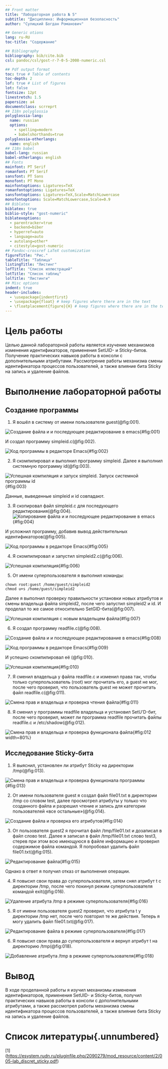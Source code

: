 ```yaml
---
## Front matter
title: "Лабораторная работа № 5"
subtitle: "Дисциплина: Информационная безопасность"
author: "Сулицкий Богдан Романович"

## Generic otions
lang: ru-RU
toc-title: "Содержание"

## Bibliography
bibliography: bib/cite.bib
csl: pandoc/csl/gost-r-7-0-5-2008-numeric.csl

## Pdf output format
toc: true # Table of contents
toc-depth: 2
lof: true # List of figures
lot: false
fontsize: 12pt
linestretch: 1.5
papersize: a4
documentclass: scrreprt
## I18n polyglossia
polyglossia-lang:
  name: russian
  options:
	- spelling=modern
	- babelshorthands=true
polyglossia-otherlangs:
  name: english
## I18n babel
babel-lang: russian
babel-otherlangs: english
## Fonts
mainfont: PT Serif
romanfont: PT Serif
sansfont: PT Sans
monofont: PT Mono
mainfontoptions: Ligatures=TeX
romanfontoptions: Ligatures=TeX
sansfontoptions: Ligatures=TeX,Scale=MatchLowercase
monofontoptions: Scale=MatchLowercase,Scale=0.9
## Biblatex
biblatex: true
biblio-style: "gost-numeric"
biblatexoptions:
  - parentracker=true
  - backend=biber
  - hyperref=auto
  - language=auto
  - autolang=other*
  - citestyle=gost-numeric
## Pandoc-crossref LaTeX customization
figureTitle: "Рис."
tableTitle: "Таблица"
listingTitle: "Листинг"
lofTitle: "Список иллюстраций"
lotTitle: "Список таблиц"
lolTitle: "Листинги"
## Misc options
indent: true
header-includes:
  - \usepackage{indentfirst}
  - \usepackage{float} # keep figures where there are in the text
  - \floatplacement{figure}{H} # keep figures where there are in the text
---
```


# Цель работы

Целью данной лабораторной работы является изучение механизмов изменения идентификаторов, применения SetUID- и Sticky-битов. Получение практических навыков работы в консоли с дополнительными атрибутами. Рассмотрение работы механизма смены идентификатора процессов пользователей, а также влияние бита Sticky на запись и удаление файлов.

# Выполнение лабораторной работы

## Создание программы

1. Я вошёл в систему от имени пользователя guest(@fig:001).

![Создание файла и и последующее редактирование в emacs](./image/img1.png){#fig:001}

И создал программу simpleid.c(@fig:002).

![Код программы в редакторе Emacs](./image/img2.png){#fig:002}

2. Я скомпилировал и выполнил программу simpleid. Далее я выполнил системную программу id(@fig:003).

![Успешная компиляция и запуск simpleid. Запуск системной программы id](./image/img3.png){#fig:003}

Данные, выведенные simpleid и id совпадают.

3. Я скопировал файл simpleid.c для последующего редактирования(@fig:004).
![Копирование файла и и последующее редактирование в emacs](./image/img4.png){#fig:004}

И усложнил программу, добавив вывод действительных идентификаторов(@fig:005).

![Код программы в редакторе Emacs](./image/img5.png){#fig:005}

4. Я скомпилировал и запустил simpleid2.c(@fig:006).

![Успешная компиляция](./image/img6.png){#fig:006}

5. От имени суперпользователя я выполнил команды:
```
chown root:guest /home/guest/simpleid2
chmod u+s /home/guest/simpleid2
```
Далее я выполнил проверку правильности установки новых атрибутов и смены владельца файла simpleid2, после чего запустил simpleid2 и id. И проделал то же самое относительно SetGID-бита(@fig:007).

![Успешная компиляция с новым владельцем файла](./image/img7.png){#fig:007}

6. Я создал программу readfile.c(@fig:008).

![Создание файла и и последующее редактирование в emacs](./image/img8.png){#fig:008}

![Код программы в редакторе Emacs](./image/img9.png){#fig:009}

И успешно скомпилировал её (@fig:010).

![Успешная компиляция](./image/img10.png){#fig:010}

7. Я сменил владельца у файла readfile.c и изменил права так, чтобы только суперпользователь (root) мог прочитать его, a guest не мог, после чего проверил, что пользователь guest не может прочитать файл readfile.c(@fig:011).

![Смена прав и владельца и проверка чтения файла](./image/img11.png){#fig:011}

8. Я сменил у программы readfile владельца и установил SetU’D-бит, после чего проверил, может ли программа readfile прочитать файлы readfile.c и /etc/shadow(@fig:012).

![Смена прав и владельца и проверка функционала файла](./image/img12.png){#fig:012 width=80%}

## Исследование Sticky-бита

1. Я выяснил, установлен ли атрибут Sticky на директории /tmp(@fig:013).

![Смена прав и владельца и проверка функционала программы](./image/img13.png){#fig:013}

2. От имени пользователя guest я создал файл file01.txt в директории /tmp со словом test, далее просмотрел атрибуты у только что созданного файла и разрешил чтение и запись для категории пользователей «все остальные»(@fig:014).

![Создание файла и проверка его атрибутов](./image/img14.png){#fig:014}

3. От пользователя guest2 я прочитал файл /tmp/file01.txt и дозаписал в файл слово test. Далее я записал в файл /tmp/file01.txt слово test3, стерев при этом всю имеющуюся в файле информацию и проверил содержимое файла командой. Я попробовал удалить файл file01.txt(@fig:015).

![Редактирование файла](./image/img15.png){#fig:015}

Однако в ответ я получил отказ от выполнения операции.

4. Я повысил свои права до суперпользователя, затем снял атрибут t с директории /tmp, после чего покинул режим суперпользователя командой exit(@fig:016).

![Удаление атрибута /tmp в режиме суперпользователя](./image/img16.png){#fig:016}

5. Я от имени пользователя guest2 проверил, что атрибута t у директории /tmp
нет, после чего повторил те же действия. Теперь я могу удалить файл file01.txt(@fig:017).

![Редактирование файла в режиме суперпользователя](./image/img17.png){#fig:017}

6. Я повысил свои права до суперпользователя и вернул атрибут t на директорию /tmp(@fig:018).

![Добавление атрибута /tmp в режиме суперпользователя](./image/img18.png){#fig:018}

# Вывод

В ходе проделанной работы я изучил механизмы изменения идентификаторов, применения SetUID- и Sticky-битов, получил практических навыков работы в консоли с дополнительными атрибутами, а также рассмотрел работы механизма смены идентификатора процессов пользователей, а также влияние бита Sticky на запись и удаление файлов.

# Список литературы{.unnumbered}

[1] (https://esystem.rudn.ru/pluginfile.php/2090279/mod_resource/content/2/005-lab_discret_sticky.pdf)